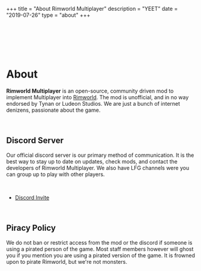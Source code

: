 +++
title = "About Rimworld Multiplayer"
description = "YEET"
date = "2019-07-26"
type = "about"
+++

&nbsp;

&nbsp;

&nbsp;

# About

**Rimworld Multiplayer** is an open-source, community driven mod to implement Multiplayer into [Rimworld](https://rimworldgame.com/). The mod is unofficial, and in no way endorsed by Tynan or Ludeon Studios. We are just a bunch of internet denizens, passionate about the game.

&nbsp;

## Discord Server

Our official discord server is our primary method of communication. It is the best way to stay up to date on updates, check mods, and contact the developers of Rimworld Multiplayer. We also have LFG channels were you can group up to play with other players.
&nbsp;

&nbsp;
&nbsp;

* [Discord Invite](https://discord.gg/S4bxXpv)   

&nbsp;

## Piracy Policy

We do not ban or restrict access from the mod or the discord if someone is using a pirated person of the game. Most staff members however will ghost you if you mention you are using a pirated version of the game. It is frowned upon to pirate Rimworld, but we're not monsters.

&nbsp;

&nbsp;

&nbsp;
